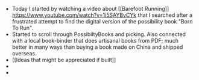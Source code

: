 - Today I started by watching a video about [[Barefoot Running]] https://www.youtube.com/watch?v=1i5SAYBvCYk that I searched after a frustrated attempt to find the digital version of the possibility book "Born To Run".
- Started to scroll through PossibiltyBooks and picking. Also connected with a local book-binder that does artisanal books from PDF; much better in many ways than buying a book made on China and shipped overseas.
- [[Ideas that might be appreciated if built]]
-
-